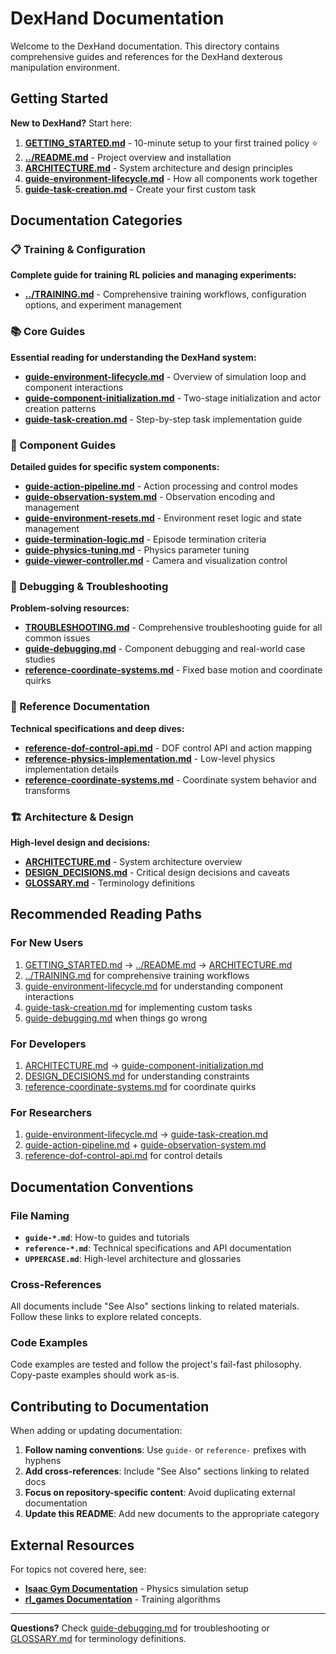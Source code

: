 # DexHand Documentation

Welcome to the DexHand documentation. This directory contains comprehensive guides and references for the DexHand dexterous manipulation environment.

## Getting Started

**New to DexHand?** Start here:

1. **[GETTING_STARTED.md](GETTING_STARTED.md)** - 10-minute setup to your first trained policy ⭐
2. **[../README.md](../README.md)** - Project overview and installation
3. **[ARCHITECTURE.md](ARCHITECTURE.md)** - System architecture and design principles
4. **[guide-environment-lifecycle.md](guide-environment-lifecycle.md)** - How all components work together
5. **[guide-task-creation.md](guide-task-creation.md)** - Create your first custom task

## Documentation Categories

### 📋 Training & Configuration

**Complete guide for training RL policies and managing experiments:**

- **[../TRAINING.md](../TRAINING.md)** - Comprehensive training workflows, configuration options, and experiment management

### 📚 Core Guides

**Essential reading for understanding the DexHand system:**

- **[guide-environment-lifecycle.md](guide-environment-lifecycle.md)** - Overview of simulation loop and component interactions
- **[guide-component-initialization.md](guide-component-initialization.md)** - Two-stage initialization and actor creation patterns
- **[guide-task-creation.md](guide-task-creation.md)** - Step-by-step task implementation guide

### 🔧 Component Guides

**Detailed guides for specific system components:**

- **[guide-action-pipeline.md](guide-action-pipeline.md)** - Action processing and control modes
- **[guide-observation-system.md](guide-observation-system.md)** - Observation encoding and management
- **[guide-environment-resets.md](guide-environment-resets.md)** - Environment reset logic and state management
- **[guide-termination-logic.md](guide-termination-logic.md)** - Episode termination criteria
- **[guide-physics-tuning.md](guide-physics-tuning.md)** - Physics parameter tuning
- **[guide-viewer-controller.md](guide-viewer-controller.md)** - Camera and visualization control

### 🐛 Debugging & Troubleshooting

**Problem-solving resources:**

- **[TROUBLESHOOTING.md](TROUBLESHOOTING.md)** - Comprehensive troubleshooting guide for all common issues
- **[guide-debugging.md](guide-debugging.md)** - Component debugging and real-world case studies
- **[reference-coordinate-systems.md](reference-coordinate-systems.md)** - Fixed base motion and coordinate quirks

### 📖 Reference Documentation

**Technical specifications and deep dives:**

- **[reference-dof-control-api.md](reference-dof-control-api.md)** - DOF control API and action mapping
- **[reference-physics-implementation.md](reference-physics-implementation.md)** - Low-level physics implementation details
- **[reference-coordinate-systems.md](reference-coordinate-systems.md)** - Coordinate system behavior and transforms

### 🏗️ Architecture & Design

**High-level design and decisions:**

- **[ARCHITECTURE.md](ARCHITECTURE.md)** - System architecture overview
- **[DESIGN_DECISIONS.md](DESIGN_DECISIONS.md)** - Critical design decisions and caveats
- **[GLOSSARY.md](GLOSSARY.md)** - Terminology definitions

## Recommended Reading Paths

### For New Users
1. [GETTING_STARTED.md](GETTING_STARTED.md) → [../README.md](../README.md) → [ARCHITECTURE.md](ARCHITECTURE.md)
2. [../TRAINING.md](../TRAINING.md) for comprehensive training workflows
3. [guide-environment-lifecycle.md](guide-environment-lifecycle.md) for understanding component interactions
4. [guide-task-creation.md](guide-task-creation.md) for implementing custom tasks
5. [guide-debugging.md](guide-debugging.md) when things go wrong

### For Developers
1. [ARCHITECTURE.md](ARCHITECTURE.md) → [guide-component-initialization.md](guide-component-initialization.md)
2. [DESIGN_DECISIONS.md](DESIGN_DECISIONS.md) for understanding constraints
3. [reference-coordinate-systems.md](reference-coordinate-systems.md) for coordinate quirks

### For Researchers
1. [guide-environment-lifecycle.md](guide-environment-lifecycle.md) → [guide-task-creation.md](guide-task-creation.md)
2. [guide-action-pipeline.md](guide-action-pipeline.md) + [guide-observation-system.md](guide-observation-system.md)
3. [reference-dof-control-api.md](reference-dof-control-api.md) for control details

## Documentation Conventions

### File Naming
- **`guide-*.md`**: How-to guides and tutorials
- **`reference-*.md`**: Technical specifications and API documentation
- **`UPPERCASE.md`**: High-level architecture and glossaries

### Cross-References
All documents include "See Also" sections linking to related materials. Follow these links to explore related concepts.

### Code Examples
Code examples are tested and follow the project's fail-fast philosophy. Copy-paste examples should work as-is.

## Contributing to Documentation

When adding or updating documentation:

1. **Follow naming conventions**: Use `guide-` or `reference-` prefixes with hyphens
2. **Add cross-references**: Include "See Also" sections linking to related docs
3. **Focus on repository-specific content**: Avoid duplicating external documentation
4. **Update this README**: Add new documents to the appropriate category

## External Resources

For topics not covered here, see:

- **[Isaac Gym Documentation](https://developer.nvidia.com/isaac-gym)** - Physics simulation setup
- **[rl_games Documentation](https://github.com/Denys88/rl_games)** - Training algorithms

---

**Questions?** Check [guide-debugging.md](guide-debugging.md) for troubleshooting or [GLOSSARY.md](GLOSSARY.md) for terminology definitions.
